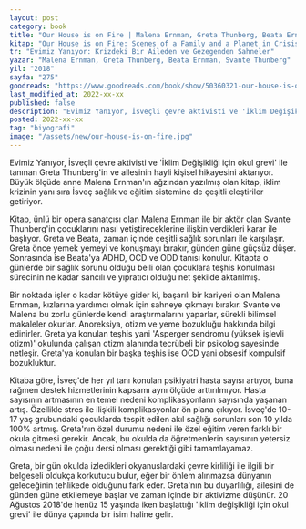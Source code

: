 ```yaml
---
layout: post
category: book
title: "Our House is on Fire | Malena Ernman, Greta Thunberg, Beata Ernman, Svante Thunberg (Kitap)"
kitap: "Our House is on Fire: Scenes of a Family and a Planet in Crisis"
tr: "Evimiz Yanıyor: Krizdeki Bir Aileden ve Gezegenden Sahneler"
yazar: "Malena Ernman, Greta Thunberg, Beata Ernman, Svante Thunberg"
yil: "2018"
sayfa: "275"
goodreads: "https://www.goodreads.com/book/show/50360321-our-house-is-on-fire"
last_modified_at: 2022-xx-xx
published: false
description: "Evimiz Yanıyor, İsveçli çevre aktivisti ve 'İklim Değişikliği için okul grevi' ile tanınan Greta Thunberg'in ve ailesinin hayli kişisel hikayesini aktarıyor."
posted: 2022-xx-xx
tag: "biyografi"
image: "/assets/new/our-house-is-on-fire.jpg"
---
```


Evimiz Yanıyor, İsveçli çevre aktivisti ve 'İklim Değişikliği için okul grevi' ile tanınan Greta Thunberg'in ve ailesinin hayli kişisel hikayesini aktarıyor. Büyük ölçüde anne Malena Ernman'ın ağzından yazılmış olan kitap, iklim krizinin yanı sıra İsveç sağlık ve eğitim sistemine de çeşitli eleştiriler getiriyor.

Kitap, ünlü bir opera sanatçısı olan Malena Ernman ile bir aktör olan Svante Thunberg'in çocuklarını nasıl yetiştireceklerine ilişkin verdikleri karar ile başlıyor. Greta ve Beata, zaman içinde çeşitli sağlık sorunları ile karşılaşır. Greta önce yemek yemeyi ve konuşmayı bırakır, günden güne güçsüz düşer. Sonrasında ise Beata'ya ADHD, OCD ve ODD tanısı konulur. Kitapta o günlerde bir sağlık sorunu olduğu belli olan çocuklara teşhis konulması sürecinin ne kadar sancılı ve yıpratıcı olduğu net şekilde aktarılmış.

Bir noktada işler o kadar kötüye gider ki, başarılı bir kariyeri olan Malena Ernman, kızlarına yardımcı olmak için sahneye çıkmayı bırakır. Svante ve Malena bu zorlu günlerde kendi araştırmalarını yaparlar, sürekli bilimsel makaleler okurlar. Anoreksiya, otizm ve yeme bozukluğu hakkında bilgi edinirler. Greta'ya konulan teşhis yani 'Asperger sendromu (yüksek işlevli otizm)' okulunda çalışan otizm alanında tecrübeli bir psikolog sayesinde netleşir. Greta'ya konulan bir başka teşhis ise OCD yani obsesif kompulsif bozukluktur.

Kitaba göre, İsveç'de her yıl tanı konulan psikiyatri hasta sayısı artıyor, buna rağmen destek hizmetlerinin kapsamı aynı ölçüde arttırılmıyor. Hasta sayısının artmasının en temel nedeni komplikasyonların sayısında yaşanan artış. Özellikle stres ile ilişkili komplikasyonlar ön plana çıkıyor. İsveç'de 10-17 yaş grubundaki çocuklarda tespit edilen akıl sağlığı sorunları son 10 yılda 100% artmış. Greta'nın özel durumu nedeni ile özel eğitim veren farklı bir okula gitmesi gerekir. Ancak, bu okulda da öğretmenlerin sayısının yetersiz olması nedeni ile çoğu dersi olması gerektiği gibi tamamlayamaz.

Greta, bir gün okulda izledikleri okyanuslardaki çevre kirliliği ile ilgili bir belgeseli oldukça korkutucu bulur, eğer bir önlem alınmazsa dünyanın geleceğinin tehlikede olduğunu fark eder. Greta'nın bu duyarlılığı, ailesini de günden güne etkilemeye başlar ve zaman içinde bir aktivizme düşünür. 20 Ağustos 2018'de henüz 15 yaşında iken başlattığı 'iklim değişikliği için okul grevi' ile dünya çapında bir isim haline gelir.

